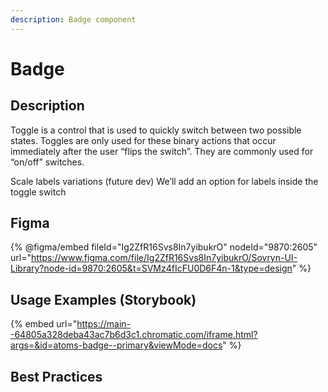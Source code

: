 ```yaml
---
description: Badge component
---
```


# Badge

## Description

Toggle is a control that is used to quickly switch between two possible states. Toggles are only used for these binary actions that occur immediately after the user “flips the switch”. They are commonly used for “on/off” switches.

Scale labels variations (future dev) We’ll add an option for labels inside the toggle switch

## Figma

{% @figma/embed fileId="Ig2ZfR16Svs8In7yibukrO" nodeId="9870:2605" url="https://www.figma.com/file/Ig2ZfR16Svs8In7yibukrO/Sovryn-UI-Library?node-id=9870:2605&t=SVMz4fIcFU0D6F4n-1&type=design" %}

## Usage Examples (Storybook)

{% embed url="https://main--64805a328deba43ac7b6d3c1.chromatic.com/iframe.html?args=&id=atoms-badge--primary&viewMode=docs" %}

## Best Practices
